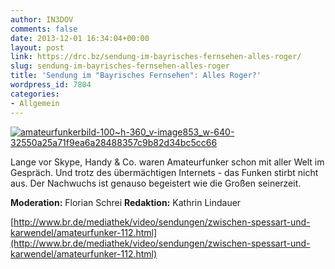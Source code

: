 ```yaml
---
author: IN3DOV
comments: false
date: 2013-12-01 16:34:04+00:00
layout: post
link: https://drc.bz/sendung-im-bayrisches-fernsehen-alles-roger/
slug: sendung-im-bayrisches-fernsehen-alles-roger
title: 'Sendung im "Bayrisches Fernsehen": Alles Roger?'
wordpress_id: 7804
categories:
- Allgemein
---
```


[![amateurfunkerbild-100~_h-360_v-image853_w-640_-32550a25a71f9ea6a28488357c9b82d34bc5cc66](https://drc.bz/wp-content/uploads/2013/12/amateurfunkerbild-100_h-360_v-image853_w-640_-32550a25a71f9ea6a28488357c9b82d34bc5cc66.jpg)](https://drc.bz/wp-content/uploads/2013/12/amateurfunkerbild-100_h-360_v-image853_w-640_-32550a25a71f9ea6a28488357c9b82d34bc5cc66.jpg)

Lange vor Skype, Handy & Co. waren Amateurfunker schon mit aller Welt im Gespräch. Und trotz des übermächtigen Internets - das Funken stirbt nicht aus. Der Nachwuchs ist genauso begeistert wie die Großen seinerzeit.




**Moderation:** Florian Schrei **Redaktion:** Kathrin Lindauer




[http://www.br.de/mediathek/video/sendungen/zwischen-spessart-und-karwendel/amateurfunker-112.html](http://www.br.de/mediathek/video/sendungen/zwischen-spessart-und-karwendel/amateurfunker-112.html)
